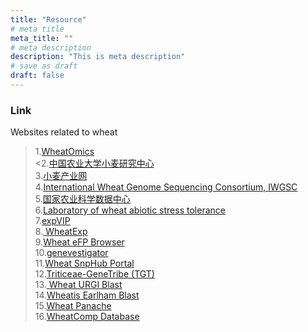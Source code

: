 ```yaml
---
title: "Resource"
# meta title
meta_title: ""
# meta description
description: "This is meta description"
# save as draft
draft: false
---
```


### Link #

  
Websites related to wheat  
>1.[WheatOmics](http://wheatomics.sdau.edu.cn/)  
<2.[中国农业大学小麦研究中心](http://wheat.cau.edu.cn/zh/index.html)  
3.[小麦产业网](https://wheat.100ppi.com/)  
4.[International Wheat Genome Sequencing Consortium, IWGSC](https://www.wheatgenome.org/)  
5.[国家农业科学数据中心](https://www.agridata.cn/#/home)  
6.[Laboratory of wheat abiotic stress tolerance](https://www.iwheat.net/)  
7.[expVIP](http://www.wheat-expression.com)  
8.[ WheatExp](https://wheat.pw.usda.gov/WheatExp/)  
9.[Wheat eFP Browser](https://bar.utoronto.ca/efp_wheat/cgi-bin/efpWeb.cgi)  
10.[genevestigator](https://www.genevestigator.com)  
11.[Wheat SnpHub Portal](http://wheat.cau.edu.cn/Wheat_SnpHub_Portal/)  
12.[Triticeae-GeneTribe (TGT)](http://wheat.cau.edu.cn/TGT/)  
13.[ Wheat URGI Blast](https://urgi.versailles.inra.fr/blast/?dbgroup=Wheat_all)  
14.[Wheatis Earlham Blast](https://wheatis.earlham.ac.uk/grassroots-portal/blast)  
15.[Wheat Panache](https://www.appliedbioinformatics.com.au/wheat_panache/)  
16.[WheatComp Database](http://wheat.cau.edu.cn/WheatCompDB/)  

